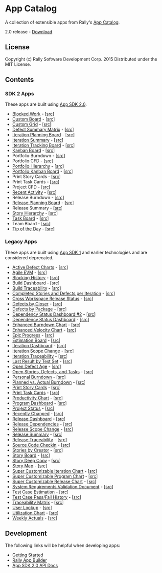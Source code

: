 # App Catalog

A collection of extensible apps from Rally's [App Catalog](https://help.rallydev.com/app-catalog).

2.0 release - [Download](https://github.com/RallyApps/app-catalog/releases/download/2.0/2.0.zip)

## License

Copyright (c) Rally Software Development Corp. 2015 Distributed under the MIT License.

## Contents

### SDK 2 Apps
These apps are built using [App SDK 2.0](https://help.rallydev.com/apps/2.0/doc/).

* [Blocked Work](https://help.rallydev.com/blocked-work) - [[src](src/apps/blockedwork)]
* [Custom Board](https://help.rallydev.com/custom-board) - [[src](src/apps/board)]
* [Custom Grid](https://help.rallydev.com/custom-grid) - [[src](src/apps/grid)]
* [Defect Summary Matrix](https://help.rallydev.com/defect-summary-matrix) - [[src](src/apps/defectsummarymatrix)]
* [Iteration Planning Board](https://help.rallydev.com/iteration-planning-board) - [[src](src/apps/iterationplanningboard)]
* [Iteration Summary](https://help.rallydev.com/iteration-summary) - [[src](src/apps/iterationsummary)]
* [Iteration Tracking Board](https://help.rallydev.com/iteration-tracking-board) - [[src](src/apps/iterationtrackingboard)]
* [Kanban Board](https://help.rallydev.com/kanban-board) - [[src](src/apps/kanban)]
* Portfolio Burndown - [[src](src/apps/charts/rpm/burn)]
* Portfolio CFD - [[src](src/apps/charts/rpm/cfd)]
* [Portfolio Hierarchy](https://help.rallydev.com/portfolio-hierarchy) - [[src](src/apps/portfoliohierarchy)]
* [Portfolio Kanban Board](https://help.rallydev.com/portfolio-kanban-board) - [[src](src/apps/portfoliokanban)]
* Print Story Cards - [[src](src/apps/printcards/printstorycards)]
* Print Task Cards - [[src](src/apps/printcards/printtaskcards)]
* Project CFD - [[src](src/apps/charts/cfd/project)]
* [Recent Activity](https://help.rallydev.com/recent-activity) - [[src](src/apps/recentactivity)]
* Release Burndown - [[src](src/apps/charts/burndown)]
* [Release Planning Board](https://help.rallydev.com/release-planning-board) - [[src](src/apps/releaseplanningboard)]
* Release Summary - [[src](src/apps/releasesummary)]
* [Story Hierarchy](https://help.rallydev.com/story-hierarchy) - [[src](src/apps/storyhierarchy)]
* [Task Board](https://help.rallydev.com/task-board) - [[src](src/apps/taskboard)]
* Team Board - [[src](src/apps/teamboard)]
* [Tip of the Day](https://help.rallydev.com/tip-day) - [[src](src/apps/tipoftheday)]

### Legacy Apps
These apps are built using [App SDK 1](https://help.rallydev.com/app-sdk) and earlier technologies and are considered deprecated.  

* [Active Defect Charts](https://help.rallydev.com/active-defect-charts) - [[src](src/legacy/ActiveDefectCharts.html)]
* [Agile EVM](https://help.rallydev.com/agile-evm) - [[src](src/legacy/AgileEVM.html)] 
* [Blocking History](https://help.rallydev.com/blocking-history) - [[src](src/legacy/BlockingHistoryApp.html)]
* [Build Dashboard](https://help.rallydev.com/build-dashboard) - [[src](src/legacy/BuildDashboardApp.html)]
* [Build Traceability](https://help.rallydev.com/build-traceability) - [[src](src/legacy/BuildTraceabilityApp.html)]
* [Completed Stories and Defects per Iteration](https://help.rallydev.com/completed-stories-and-defects-iteration) - [[src](src/legacy/CompletedStoriesAndDefectsApp.html)]
* [Cross Workspace Release Status](https://help.rallydev.com/cross-workspace-release-status) - [[src](src/legacy/CrossWsReleaseStatusMashup.html)]
* [Defects by Closer](https://help.rallydev.com/defects-closer) - [[src](src/legacy/DefectsByCloserApp.html)]
* [Defects by Package](https://help.rallydev.com/defects-package) - [[src](src/legacy/DefectsByPackage.html)]
* [Dependency Status Dashboard #2](https://help.rallydev.com/dependency-status-dashboard-2) - [[src](src/legacy/DependencyStatus2App.html)]
* [Dependency Status Dashboard](https://help.rallydev.com/dependency-status-dashboard) - [[src](src/legacy/DependencyStatusApp.html)]
* [Enhanced Burndown Chart](https://help.rallydev.com/enhanced-burndown-chart) - [[src](src/legacy/EnhancedBurnDown.html)]
* [Enhanced Velocity Chart](https://help.rallydev.com/enhanced-velocity-chart) - [[src](src/legacy/EnhancedVelocityChartMashup.html)]
* [Epic Progress](https://help.rallydev.com/epic-progress) - [[src](src/legacy/EpicProgressApp.html)]
* [Estimation Board](https://help.rallydev.com/estimation-board) - [[src](src/legacy/EstimationBoardApp.html)]
* [Iteration Dashboard](https://help.rallydev.com/iteration-dashboard) - [[src](src/legacy/IterationDashboardMashup.html)]
* [Iteration Scope Change](https://help.rallydev.com/iteration-scope-change) - [[src](src/legacy/IterationScopeChangeApp.html)]
* [Iteration Traceability](https://help.rallydev.com/iteration-traceability) - [[src](src/legacy/IterationTraceability.html)]
* [Last Result by Test Set](https://help.rallydev.com/last-result-test-set) - [[src](src/legacy/LastResultByTestSetApp.html)]
* [Open Defect Age](https://help.rallydev.com/open-defect-age) - [[src](src/legacy/OpenDefectAge.html)]
* [Open Stories, Defects, and Tasks](https://help.rallydev.com/open-stories-defects-tasks) - [[src](src/legacy/OpenStoriesTasksDefectsApp.html)]
* [Personal Burndown](https://help.rallydev.com/personal-burndown-chart) - [[src](src/legacy/PersonalBurndownChart.html)]
* [Planned vs. Actual Burndown](https://help.rallydev.com/planned-vs-actual-burndown-chart) - [[src](src/legacy/PlannedVsActualBurndownApp.html)]
* [Print Story Cards](https://help.rallydev.com/print-story-cards) - [[src](src/legacy/PrintStoryCardsApp.html)]
* [Print Task Cards](https://help.rallydev.com/print-task-cards) - [[src](src/legacy/PrintTaskCardsApp.html)]
* [Productivity Chart](https://help.rallydev.com/productivity-chart) - [[src](src/legacy/ProductivityChart.html)]
* [Program Dashboard](https://help.rallydev.com/program-dashboard) - [[src](src/legacy/ProgramDashboard.html)]
* [Project Status](https://help.rallydev.com/project-status) - [[src](src/legacy/ProjectStatusApp.html)]
* [Recently Changed](https://help.rallydev.com/recently-changed) - [[src](src/legacy/RecentlyChangedApp.html)]
* [Release Dashboard](https://help.rallydev.com/release-dashboard) - [[src](src/legacy/ReleaseDashboardMashup.html)]
* [Release Dependencies](https://help.rallydev.com/release-dependencies) - [[src](src/legacy/ReleaseDependenciesApp.html)]
* [Release Scope Change](https://help.rallydev.com/release-scope-change) - [[src](src/legacy/ReleaseScopeChangeApp.html)]
* [Release Summary](https://help.rallydev.com/release-summary) - [[src](src/legacy/ReleaseSummaryApp.html)]
* [Release Traceability](https://help.rallydev.com/release-traceability) - [[src](src/legacy/ReleaseTraceability.html)]
* [Source Code Checkin](https://help.rallydev.com/source-code-check) - [[src](src/legacy/SourceCodeCheckinApp.html)]
* [Stories by Creator](https://help.rallydev.com/stories-creator) - [[src](src/legacy/StoriesByCreatorApp.html)]
* [Story Board](https://help.rallydev.com/story-board) - [[src](src/legacy/StoryBoardApp.html)]
* [Story Deep Copy](https://help.rallydev.com/story-deep-copy) - [[src](src/legacy/StoryDeepCopyApp.html)]
* [Story Map](https://help.rallydev.com/story-map) - [[src](src/legacy/StoryMapApp.html)]
* [Super Customizable Iteration Chart](https://help.rallydev.com/super-customizable-iteration-chart) - [[src](src/legacy/SuperCustomizableIterationChart.html)]
* [Super Customizable Program Chart](https://help.rallydev.com/super-customizable-program-chart) - [[src](src/legacy/SuperCustomizableProgramChart.html)]
* [Super Customizable Release Chart](https://help.rallydev.com/super-customizable-release-chart) - [[src](src/legacy/SuperCustomizableReleaseChart.html)]
* [System Requirements Validation Document](https://help.rallydev.com/system-requirement-validation-document-0) - [[src](src/legacy/SystemRequirementValidationDocumentApp.html)]
* [Test Case Estimation](https://help.rallydev.com/test-case-estimation) - [[src](src/legacy/TestCaseEstimation.html)]
* [Test Case Pass/Fail History](https://help.rallydev.com/test-case-passfail-history) - [[src](src/legacy/TestCasePassFailHistoryApp.html)]
* [Traceability Matrix](https://help.rallydev.com/traceability-matrix-0) - [[src](src/legacy/TraceabilityMatrixApp.html)]
* [User Lookup](https://help.rallydev.com/user-lookup) - [[src](src/legacy/UserLookup.html)]
* [Utilization Chart](https://help.rallydev.com/utilization-chart) - [[src](src/legacy/UtilizationChartApp.html)]
* [Weekly Actuals](https://help.rallydev.com/weekly-actuals-report) - [[src](src/legacy/WeeklyActualsApp.html)]

## Development

The following links will be helpful when developing apps:

* [Getting Started](https://help.rallydev.com/apps/2.0/doc/#!/guide/getting_started)
* [Rally App Builder](https://help.rallydev.com/apps/2.0/doc/#!/guide/app_builder)
* [App SDK 2.0 API Docs](https://help.rallydev.com/apps/2.0/doc/)

